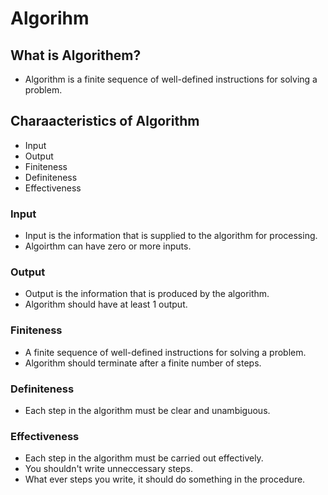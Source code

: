 # Algorihm
## What is Algorithem?
- Algorithm is a finite sequence of well-defined instructions for solving a problem.

## Charaacteristics of Algorithm
- Input
- Output
- Finiteness
- Definiteness
- Effectiveness

### Input
- Input is the information that is supplied to the algorithm for processing.
- Algoirthm can have zero or more inputs.
### Output
- Output is the information that is produced by the algorithm.
- Algorithm should have at least 1 output.
### Finiteness
- A finite sequence of well-defined instructions for solving a problem.
- Algorithm should terminate after a finite number of steps.
### Definiteness
- Each step in the algorithm must be clear and unambiguous.
### Effectiveness
- Each step in the algorithm must be carried out effectively.
- You shouldn't write unneccessary steps.
- What ever steps you write, it should do something in the procedure.